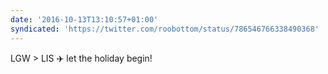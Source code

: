 ```yaml
---
date: '2016-10-13T13:10:57+01:00'
syndicated: 'https://twitter.com/roobottom/status/786546766338490368'
---
```

LGW &gt; LIS ✈️ let the holiday begin!

